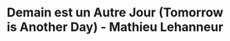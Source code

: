---
title: Demain est un Autre Jour (Tomorrow is Another Day) - Mathieu Lehanneur
layout: entry
presentation: side-by-side
object:
  - id: ptl-24699
order: 433
menu: false
---